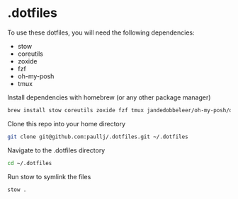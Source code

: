 # .dotfiles

To use these dotfiles, you will need the following dependencies:

- stow
- coreutils
- zoxide
- fzf
- oh-my-posh
- tmux

Install dependencies with homebrew (or any other package manager)

```bash
brew install stow coreutils zoxide fzf tmux jandedobbeleer/oh-my-posh/oh-my-posh
```

Clone this repo into your home directory

```bash
git clone git@github.com:paullj/.dotfiles.git ~/.dotfiles
```

Navigate to the .dotfiles directory

```bash
cd ~/.dotfiles
```

Run stow to symlink the files

```bash
stow .
```
